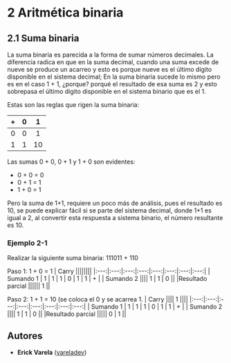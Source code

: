 # 2 Aritmética binaria

## 2.1 Suma binaria

La suma binaria es parecida a la forma de sumar números decimales. La diferencia radica en que en la suma decimal, cuando una suma excede de nueve se produce un acarreo y esto es porque nueve es el último dígito disponible en el sistema decimal; En la suma binaria sucede lo mismo pero es en el caso 1 + 1, ¿porque? porqué el resultado de esa suma es 2 y esto sobrepasa el último dígito disponible en el sistema binario que es el 1.

Estas son las reglas que rigen la suma binaria:

| + | 0 | 1 |
|:---:|:---:|:---:|
| 0 | 0 | 1 |
| 1 | 1 | 10|

Las sumas 0 + 0, 0 + 1 y 1 + 0 son evidentes:

- 0 + 0 = 0
- 0 + 1 = 1
- 1 + 0 = 1

Pero la suma de 1+1, requiere un poco más de análisis, pues el resultado es 10, se puede explicar fácil si se parte del sistema decimal, donde 1+1 es igual a 2, al convertir esta respuesta a sistema binario, el número resultante es 10.

### Ejemplo 2-1

Realizar la siguiente suma binaria: 111011 + 110

Paso 1: 1 + 0 = 1
| Carry ||||||||
|:---:|:---:|:---:|:---:|:---:|:---:|:---:|:---:|
| Sumando 1 | 1 | 1 | 1 | 0 | 1 | 1 | + |
| Sumando 2 |||| 1 | 1 | 0 ||
|Resultado parcial |||||| 1 ||

Paso 2: 1 + 1 = 10 (se coloca el 0 y se acarrea 1.
| Carry |||| 1 ||||
|:---:|:---:|:---:|:---:|:---:|:---:|:---:|:---:|
| Sumando 1 | 1 | 1 | 1 | 0 | 1 | 1 | + |
| Sumando 2 |||| 1 | 1 | 0 ||
|Resultado parcial ||||| 0 | 1 ||



## Autores

* **Erick Varela** ([vareladev](https://github.com/vareladev/))


